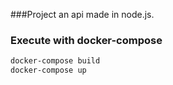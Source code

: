 
###Project an api made in node.js. 


### Execute with docker-compose

```sh
docker-compose build
docker-compose up
```